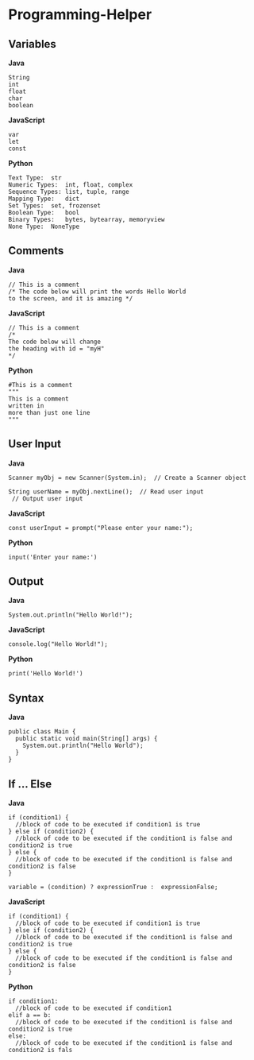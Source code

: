 # Programming-Helper

## Variables

**Java**
```
String
int
float
char
boolean
```

**JavaScript**
```
var
let
const
```

**Python**
```
Text Type:	str
Numeric Types:	int, float, complex
Sequence Types:	list, tuple, range
Mapping Type:	dict
Set Types:	set, frozenset
Boolean Type:	bool
Binary Types:	bytes, bytearray, memoryview
None Type:	NoneType
```

## Comments

**Java**
```
// This is a comment
/* The code below will print the words Hello World
to the screen, and it is amazing */
```

**JavaScript**
```
// This is a comment
/*
The code below will change
the heading with id = "myH"
*/
```

**Python**
```
#This is a comment
"""
This is a comment
written in
more than just one line
"""
```

## User Input

**Java**
```
Scanner myObj = new Scanner(System.in);  // Create a Scanner object

String userName = myObj.nextLine();  // Read user input
 // Output user input
```

**JavaScript**
```
const userInput = prompt("Please enter your name:");
```

**Python**
```
input('Enter your name:')
```

## Output

**Java**
```
System.out.println("Hello World!");
```

**JavaScript**
```
console.log("Hello World!");
```

**Python**
```
print('Hello World!')
```

## Syntax

**Java**
```
public class Main {
  public static void main(String[] args) {
    System.out.println("Hello World");
  }
}
```

## If ... Else

**Java**
```
if (condition1) {
  //block of code to be executed if condition1 is true
} else if (condition2) {
  //block of code to be executed if the condition1 is false and condition2 is true
} else {
  //block of code to be executed if the condition1 is false and condition2 is false
}

variable = (condition) ? expressionTrue :  expressionFalse;
```

**JavaScript**
```
if (condition1) {
  //block of code to be executed if condition1 is true
} else if (condition2) {
  //block of code to be executed if the condition1 is false and condition2 is true
} else {
  //block of code to be executed if the condition1 is false and condition2 is false
}
```

**Python**
```
if condition1:
  //block of code to be executed if condition1
elif a == b:
  //block of code to be executed if the condition1 is false and condition2 is true
else:
  //block of code to be executed if the condition1 is false and condition2 is fals
```
